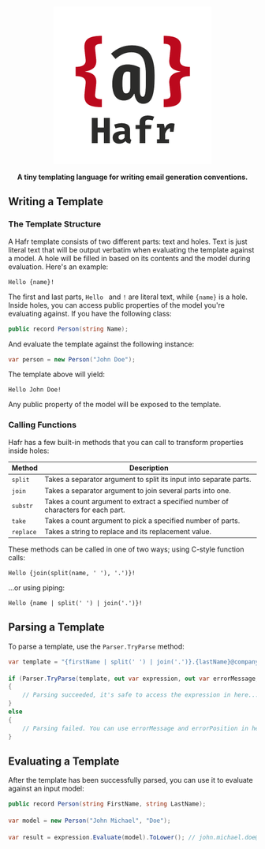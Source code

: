 <div align="center">
    <img src="logo.png" width="320" height="320">
    <p>
        <b>A tiny templating language for writing email generation conventions.</b>    
    </p>
</div>

## Writing a Template

### The Template Structure

A Hafr template consists of two different parts: text and holes.
Text is just literal text that will be output verbatim when evaluating the template against a model.
A hole will be filled in based on its contents and the model during evaluation. Here's an example:

```
Hello {name}!
```

The first and last parts, `Hello ` and `!` are literal text, while `{name}` is a hole.
Inside holes, you can access public properties of the model you're evaluating against. If you have the following class:

```csharp
public record Person(string Name);
```

And evaluate the template against the following instance:

```csharp
var person = new Person("John Doe");
```

The template above will yield:

```
Hello John Doe!
```

Any public property of the model will be exposed to the template.

### Calling Functions

Hafr has a few built-in methods that you can call to transform properties inside holes:

| Method   | Description                                                                       |
|----------|-----------------------------------------------------------------------------------|
| `split`  | Takes a separator argument to split its input into separate parts.                |
| `join`   | Takes a separator argument to join several parts into one.                        |
| `substr` | Takes a count argument to extract a specified number of characters for each part. |
| `take`   | Takes a count argument to pick a specified number of parts.                       |
| `replace` | Takes a string to replace and its replacement value. |

These methods can be called in one of two ways; using C-style function calls:

```
Hello {join(split(name, ' '), '.')}!
```

...or using piping:

```
Hello {name | split(' ') | join('.')}!
```

## Parsing a Template

To parse a template, use the `Parser.TryParse` method:

```csharp
var template = "{firstName | split(' ') | join('.')}.{lastName}@company.com";

if (Parser.TryParse(template, out var expression, out var errorMessage, out var errorPosition))
{
    // Parsing succeeded, it's safe to access the expression in here...
}
else
{
    // Parsing failed. You can use errorMessage and errorPosition in here...
}
```

## Evaluating a Template

After the template has been successfully parsed, you can use it to evaluate against an input model:

```csharp
public record Person(string FirstName, string LastName);

var model = new Person("John Michael", "Doe");

var result = expression.Evaluate(model).ToLower(); // john.michael.doe@company.com 
```